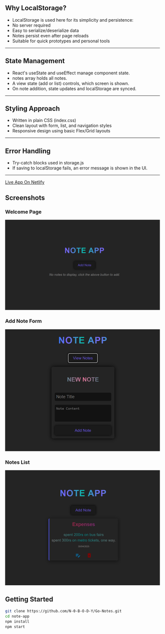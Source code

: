 ## Why LocalStorage?

- LocalStorage is used here for its simplicity and persistence:
- No server required
- Easy to serialize/deserialize data
- Notes persist even after page reloads
- Suitable for quick prototypes and personal tools

---

## State Management

- React's useState and useEffect manage component state.
- notes array holds all notes.
- A view state (add or list) controls, which screen is shown.
- On note addition, state updates and localStorage are synced.

---

## Styling Approach

- Written in plain CSS (index.css)
- Clean layout with form, list, and navigation styles
- Responsive design using basic Flex/Grid layouts

---

## Error Handling

- Try-catch blocks used in storage.js
- If saving to localStorage fails, an error message is shown in the UI.

---

[Live App On Netlify](https://go-note.netlify.app/)

## Screenshots
### Welcome Page
![First Page](./src/assets/img.png)
### Add Note Form
![Add Note](./src/assets/img_1.png)

### Notes List
![Notes List](./src/assets/img_2.png)

## Getting Started

```bash
git clone https://github.com/N-0-B-O-D-Y/Go-Notes.git
cd note-app
npm install
npm start

